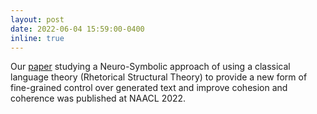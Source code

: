 ```yaml
---
layout: post
date: 2022-06-04 15:59:00-0400
inline: true
---
```


Our [paper](https://aclanthology.org/2022.naacl-main.133/) studying a Neuro-Symbolic approach of using a classical language theory (Rhetorical Structural Theory) to provide a new form of fine-grained control over generated text and improve cohesion and coherence was published at NAACL 2022.
